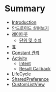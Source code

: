 # Summary

* [Introduction](README.md)
* [안드로이드 살펴보기](books/project-structure.md)
* [레이아웃](books/layout.md)
    * [단위 및 수치](books/layout-unit.md)
* [뷰]()
* [Constant 관리]()
* [Activity]()
    * [Intent]()
    * [Result Callback]()
* [LifeCycle]()
* [SharedPreference]()
* [CustomListView]()
    
